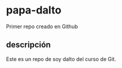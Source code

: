 # papa-dalto
Primer repo creado en Github

## descripción
Este es un repo de soy dalto del curso de Git.
